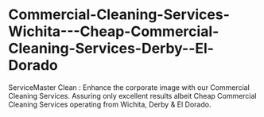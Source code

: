Commercial-Cleaning-Services-Wichita---Cheap-Commercial-Cleaning-Services-Derby--El-Dorado
==========================================================================================

ServiceMaster Clean : Enhance the corporate image with our Commercial Cleaning Services. Assuring only excellent results albeit Cheap Commercial Cleaning Services operating from Wichita, Derby &amp; El Dorado.